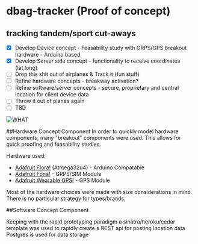 # dbag-tracker (Proof of concept)

## tracking tandem/sport cut-aways 

- [x] Develop Device concept - Feasability study with GRPS/GPS breakout hardware - Arduino based 
- [x] Develop Server side concept - functionality to receive coordinates (lat,long)
- [ ] Drop this shit out of airplanes & Track it (fun stuff)
- [ ] Refine hardware concepts - breakway activation?
- [ ] Refine software/server concepts - secure, proprietary and central location for client device data 
- [ ] Throw it out of planes again 
- [ ] TBD

![WHAT](https://encrypted-tbn0.gstatic.com/images?q=tbn:ANd9GcRJxJlwtgETzeSCHs6jXv5DuGiO4ENjNapZwDfp4ReU6-5dJNrrqglzTo8)


##Hardware Concept Component
In order to quickly model hardware components, many "breakout" components were used. This allows for quick proofing and feasability studies.

Hardware used: 
- [Adafruit Flora!](https://learn.adafruit.com/getting-started-with-flora) (Atmega32u4) - Arduino Compatable
- [Adafruit Fona!](https://learn.adafruit.com/adafruit-fona-mini-gsm-gprs-cellular-phone-module) - GRPS/SIM Module
- [Adafruit Wearable GPS!](https://learn.adafruit.com/flora-wearable-gps) - GPS Module 

Most of the hardware choices were made with size considerations in mind. There is no particular strategy for types/brands.

##Software Concept Component

Keeping with the rapid prototyping paradigm a sinatra/heroku/cedar template was used to rapidly create a REST api for posting location data 
Postgres is used for data storage

